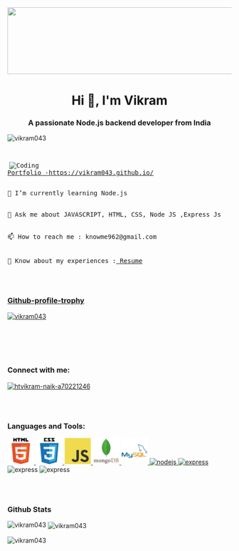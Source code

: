 <img src=https://raw.githubusercontent.com/Giphy/GiphyAPI/master/api_giphy_header.gif width="9000" height="150">
<h1 align="center">Hi 👋, I'm Vikram</h1>
<h3 align="center">A passionate Node.js backend developer from India</h3>

<p align="left"> <img src="https://komarev.com/ghpvc/?username=vikram043&label=Profile%20views&color=0e75b6&style=flat" alt="vikram043" /> </p>
<br>
<pre>
<img align="right" alt="Coding" width="500" src="https://devtechnosys.com/insights/wp-content/uploads/2021/07/full-stack-development.gif">
<a href="https://vikram043.github.io/"<p>Portfolio -https://vikram043.github.io/</p></a>
🌱 I’m currently learning Node.js
<br>
💬 Ask me about JAVASCRIPT, HTML, CSS, Node JS ,Express Js 
<br>
📫 How to reach me : knowme962@gmail.com
<br>
📄 Know about my experiences :<a href="https://drive.google.com/file/d/1T1fb-o2b3NbCVBClb4TS7VDRRief5Lha/view?usp=share_link"> Resume
</pre>
<br>
<br>
<h3 align="left">Github-profile-trophy</h3>

<p align="left"><img src="https://github-profile-trophy.vercel.app/?username=vikram043&theme=darkhub" alt="vikram043" /></a> </p>

<p align="left"> <a href="https://twitter.com/" target="blank"><img src="https://img.shields.io/twitter/follow/?logo=twitter&style=for-the-badge" alt="" /></a> </p>
<br>
<br>
<h3 align="left">Connect with me:</h3>
<p align="left">
<a href="https://linkedin.com/in/htvikram-naik-a70221246" target="blank"><img align="center" src="https://raw.githubusercontent.com/rahuldkjain/github-profile-readme-generator/master/src/images/icons/Social/linked-in-alt.svg" alt="htvikram-naik-a70221246" height="30" width="40" /></a>
</p>
<br>
<br>
<h3 align="left">Languages and Tools:</h3>
<p>
<a href="https://www.w3.org/html/" target="_blank" rel="noreferrer">
<img src="https://raw.githubusercontent.com/devicons/devicon/master/icons/html5/html5-original-wordmark.svg" alt="html5" width="60" height="60"/> </a> 
<a href="https://www.w3schools.com/css/" target="_blank" rel="noreferrer"> 
<img src="https://raw.githubusercontent.com/devicons/devicon/master/icons/css3/css3-original-wordmark.svg" alt="css3" width="60" height="60"/> </a> 
<a href="https://developer.mozilla.org/en-US/docs/Web/JavaScript" target="_blank" rel="noreferrer">
<img src="https://raw.githubusercontent.com/devicons/devicon/master/icons/javascript/javascript-original.svg" alt="javascript" width="60" height="60"/> </a>
<a href="https://www.mongodb.com/" target="_blank" rel="noreferrer">
<img src="https://raw.githubusercontent.com/devicons/devicon/master/icons/mongodb/mongodb-original-wordmark.svg" alt="mongodb" width="60" height="60"/> </a> 
<a href="https://www.mysql.com/" target="_blank" rel="noreferrer">
<img src="https://raw.githubusercontent.com/devicons/devicon/master/icons/mysql/mysql-original-wordmark.svg" alt="mysql" width="60" height="60"/> </a> 
<a href="https://nodejs.org" target="_blank" rel="noreferrer"> 
<img src="https://th.bing.com/th/id/OIP.kb3FqzuznvqGBhDKNl0MZQAAAA?pid=ImgDet&rs=1" alt="nodejs" width="60" height="60"/> </a> 
<a href="https://expressjs.com" target="_blank" rel="noreferrer"> 
<img src="https://www.brainvire.com/wp/wp-content/uploads/2016/05/express-js-an-ideal-node-js-framework-to-develop-enterprise-web-applications.jpg" alt="express" width="60" height="60"/> </a> 
<img src="https://logz.io/wp-content/uploads/2015/11/github-logo-300x300.gif" alt="express" width="60" height="60"/> </a>
<img src="https://nordicapis.com/wp-content/uploads/pm-logo-vert.png" alt="express" width="60" height="60"/> </a> </p>


<br>
<br>
<h3 align="left">Github Stats</h3>

<p><img align="left" src="https://github-readme-stats.vercel.app/api/top-langs?username=vikram043&show_icons=true&locale=en&layout=compact" alt="vikram043" /></p>

<p>&nbsp;<img align="center" src="https://github-readme-stats.vercel.app/api?username=vikram043&show_icons=true&locale=en&theme=darkhub" alt="vikram043" /></p>

<p><img align="center" src="https://github-readme-streak-stats.herokuapp.com/?user=vikram043&theme=darkhub" alt="vikram043" /></p>
